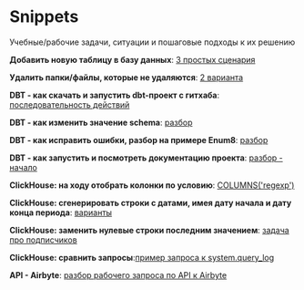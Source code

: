 # Snippets
Учебные/рабочие задачи, ситуации и пошаговые подходы к их решению

**Добавить новую таблицу в базу данных**: [3 простых сценария](https://github.com/Malakhova-Natalya/Simple_scenarios/tree/main/new_table)

**Удалить папки/файлы, которые не удаляются**: [2 варианта](https://github.com/Malakhova-Natalya/Simple_scenarios/tree/main/remove_file)

**DBT - как скачать и запустить dbt-проект с гитхаба**: [последовательность действий](https://github.com/Malakhova-Natalya/Simple_scenarios/tree/main/start_dbt_project_from_github)

**DBT - как изменить значение schema**: [разбор](https://github.com/Malakhova-Natalya/Snippets/tree/main/dbt_how_to_change_schema)

**DBT - как исправить ошибки, разбор на примере Enum8**: [разбор](https://github.com/Malakhova-Natalya/Snippets/tree/main/dbt_error_Enum8)

**DBT - как запустить и посмотреть документацию проекта**: [разбор - начало](https://github.com/Malakhova-Natalya/Snippets/blob/main/dbt_docs/README.md)

**ClickHouse: на ходу отобрать колонки по условию**: [COLUMNS('regexp')](https://github.com/Malakhova-Natalya/Snippets/tree/main/clickhouse_columns_regexp)

**ClickHouse: сгенерировать строки с датами, имея дату начала и дату конца периода**: [варианты](https://github.com/Malakhova-Natalya/Snippets/tree/main/clickhouse_date_range)

**ClickHouse: заменить нулевые строки последним значением**: [задача про подписчиков](https://github.com/Malakhova-Natalya/Snippets/blob/main/clickhouse_date_range/README.md#clickhouse-заменить-пропуски-последним-значением)

**ClickHouse: сравнить запросы**:[пример запроса к system.query_log](https://github.com/Malakhova-Natalya/Snippets/blob/main/clickhouse_date_range/README.md#clickhouse-сравнить-запросы)

**API - Airbyte**: [разбор рабочего запроса по API к Airbyte](https://github.com/Malakhova-Natalya/Snippets/tree/main/API/Airbyte)

